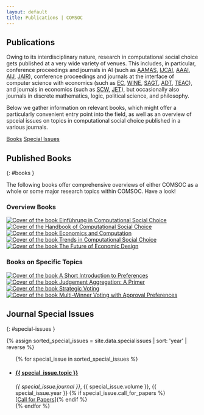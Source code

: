 ```yaml
---
layout: default
title: Publications | COMSOC
---
```


<section markdown="1" class="section-with-navs">

# Publications

Owing to its interdisciplinary nature, research in computational social choice gets published at a very wide variety of venues. 
This includes, in particular, conference proceedings and journals in AI (such as 
[AAMAS](http://dblp.uni-trier.de/db/conf/atal/), 
[IJCAI](http://dblp.uni-trier.de/db/conf/ijcai/), 
[AAAI](http://dblp.uni-trier.de/db/conf/aaai/), 
[AIJ](http://dblp.uni-trier.de/db/journals/ai/), 
[JAIR](http://dblp.uni-trier.de/db/journals/jair/)), 
conference proceedings and journals at the interface of computer science with economics (such as 
[EC](http://dblp.uni-trier.de/db/conf/sigecom/), 
[WINE](http://dblp.uni-trier.de/db/conf/wine/), 
[SAGT](http://dblp.uni-trier.de/db/conf/sagt/), 
[ADT](http://dblp.uni-trier.de/db/conf/aldt/), 
[TEAC](http://dblp.uni-trier.de/db/journals/teco/)), 
and journals in economics (such as 
[SCW](http://dblp.uni-trier.de/db/journals/scw/), 
[JET](http://dblp.uni-trier.de/db/journals/jet/)), 
but occasionally also journals in discrete mathematics, logic, political science, and philosophy.

Below we gather information on relevant books, which might offer a particularly convenient entry point into the field, 
as well as an overview of spceial issues on topics in computational social choice published in a various journals.

<div class="page-navigation-wrap">
<div class="page-navigation">
<span><a href="#books">Books</a></span>
<span><a href="#special-issues">Special Issues</a></span>
</div>
</div>
</section>

<section markdown="1">

## Published Books
{: #books }

The following books offer comprehensive overviews of either COMSOC as a whole 
or some major research topics within COMSOC. Have a look!

### Overview Books

<div class="books-wrapper">
  <a href="https://link.springer.com/book/10.1007/978-3-8274-2571-3"><img src="{{ site.baseurl }}/assets/images/books/EinfuehrungCOMSOC.jpeg" alt="Cover of the book Einführung in Computational Social Choice"></a>
  <a href="https://www.cambridge.org/download_file/951600"><img src="{{ site.baseurl }}/assets/images/books/HandbookCOMSOC.png" alt="Cover of the Handbook of Computational Social Choice"></a>
  <a href="https://link.springer.com/book/10.1007/978-3-662-47904-9"><img src="{{ site.baseurl }}/assets/images/books/EconomicsComputation.jpeg" alt="Cover of the book Economics and Computation"></a>
  <a href="https://archive.illc.uva.nl/COST-IC1205/Book/"><img src="{{ site.baseurl }}/assets/images/books/TrendsCOMSOC.png" alt="Cover of the book Trends in Computational Social Choice"></a>
  <a href="https://link.springer.com/book/10.1007/978-3-030-18050-8"><img src="{{ site.baseurl }}/assets/images/books/FutureEconomicDesign.jpeg" alt="Cover of the book The Future of Economic Design"></a>
</div>

### Books on Specific Topics

<div class="books-wrapper">
  <a href="https://link.springer.com/book/10.1007/978-3-031-01556-4"><img src="{{ site.baseurl }}/assets/images/books/ShortIntroPref.jpeg" alt="Cover of the book A Short Introduction to Preferences"></a>
  <a href="https://link.springer.com/book/10.1007/978-3-031-01568-7"><img src="{{ site.baseurl }}/assets/images/books/JudgmentAggregationPrimer.jpeg" alt="Cover of the book Judgement Aggregation: A Primer"></a>
  <a href="https://link.springer.com/book/10.1007/978-3-031-01579-3"><img src="{{ site.baseurl }}/assets/images/books/StrategicVoting.jpeg" alt="Cover of the book Strategic Voting"></a>
  <a href="https://link.springer.com/content/pdf/10.1007/978-3-031-09016-5.pdf"><img src="{{ site.baseurl }}/assets/images/books/MultiWinnerApproval.jpeg" alt="Cover of the book Multi-Winner Voting with Approval Preferences"></a>
</div>

</section>

<section markdown="1">

## Journal Special Issues
{: #special-issues }

{% assign sorted_special_issues = site.data.specialissues | sort: 'year' | reverse %}

<ul id="special-issues-list">
{% for special_issue in sorted_special_issues %}
<li>
<h4><a href="{{ special_issue.url }}">{{ special_issue.topic }}</a></h4>
<i>{{ special_issue.journal }}</i>, {{ special_issue.volume }}, {{ special_issue.year }}
{% if special_issue.call_for_papers %}<br><a class="resource-link" href="{{ special_issue.call_for_papers }}">[Call for Papers]</a>{% endif %}
</li>
{% endfor %}
</ul>

</section>

